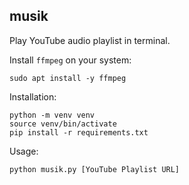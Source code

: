 ## musik

Play YouTube audio playlist in terminal.

Install `ffmpeg` on your system:

```
sudo apt install -y ffmpeg
```

Installation:

```
python -m venv venv
source venv/bin/activate
pip install -r requirements.txt
```

Usage:

```
python musik.py [YouTube Playlist URL]
```